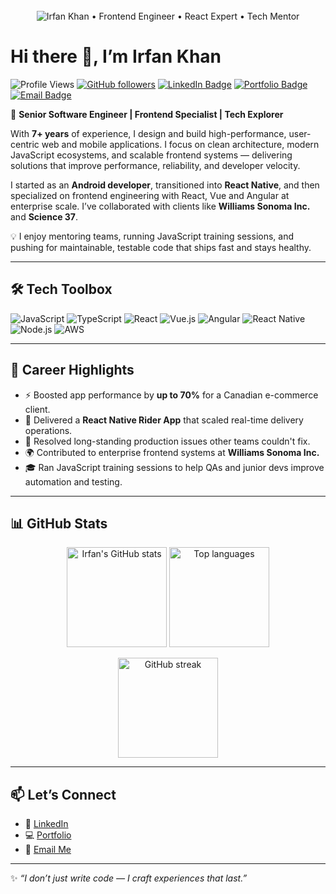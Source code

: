 <!-- Animated typing banner -->
<br>
<div align="center">
  <img src="https://readme-typing-svg.herokuapp.com?font=Fira+Code&size=24&duration=2600&pause=800&color=61DAFB&background=00000000&center=true&vCenter=true&lines=Frontend+Engineer;React+Expert;Tech+Mentor;Sr.+Software+Engineer" alt="Irfan Khan • Frontend Engineer • React Expert • Tech Mentor" />
</div>

# Hi there 👋, I’m Irfan Khan  

![Profile Views](https://komarev.com/ghpvc/?username=irfanikhan&style=flat-square&color=blue)  [![GitHub followers](https://img.shields.io/github/followers/irfanikhan?label=Followers&style=flat-square)](https://github.com/irfanikhan?tab=followers) [![LinkedIn Badge](https://img.shields.io/badge/LinkedIn-blue?style=flat-square&logo=linkedin&logoColor=white)](https://linkedin.com/in/irfanikhan) [![Portfolio Badge](https://img.shields.io/badge/Portfolio-000?style=flat-square&logo=firefox&logoColor=white)](https://irfanfolio.vercel.app) [![Email Badge](https://img.shields.io/badge/Email-irfanfordev%40gmail.com-red?style=flat-square&logo=gmail&logoColor=white)](mailto:irfanfordev@gmail.com)  

🚀 **Senior Software Engineer | Frontend Specialist | Tech Explorer**  

With **7+ years** of experience, I design and build high-performance, user-centric web and mobile applications. I focus on clean architecture, modern JavaScript ecosystems, and scalable frontend systems — delivering solutions that improve performance, reliability, and developer velocity.

I started as an **Android developer**, transitioned into **React Native**, and then specialized on frontend engineering with React, Vue and Angular at enterprise scale. I’ve collaborated with clients like **Williams Sonoma Inc.** and **Science 37**.

💡 I enjoy mentoring teams, running JavaScript training sessions, and pushing for maintainable, testable code that ships fast and stays healthy.

---

## 🛠️ Tech Toolbox  

![JavaScript](https://img.shields.io/badge/JavaScript-F7DF1E?style=flat-square&logo=javascript&logoColor=black)
![TypeScript](https://img.shields.io/badge/TypeScript-3178C6?style=flat-square&logo=typescript&logoColor=white)
![React](https://img.shields.io/badge/React-20232A?style=flat-square&logo=react&logoColor=61DAFB)
![Vue.js](https://img.shields.io/badge/Vue.js-35495E?style=flat-square&logo=vue.js&logoColor=4FC08D)
![Angular](https://img.shields.io/badge/Angular-DD0031?style=flat-square&logo=angular&logoColor=white)
![React Native](https://img.shields.io/badge/React%20Native-20232A?style=flat-square&logo=react&logoColor=61DAFB)
![Node.js](https://img.shields.io/badge/Node.js-43853D?style=flat-square&logo=node.js&logoColor=white)
![AWS](https://img.shields.io/badge/AWS-232F3E?style=flat-square&logo=amazon-aws&logoColor=white)

---

## 🌟 Career Highlights  

- ⚡ Boosted app performance by **up to 70%** for a Canadian e-commerce client.  
- 📱 Delivered a **React Native Rider App** that scaled real-time delivery operations.  
- 🔧 Resolved long-standing production issues other teams couldn't fix.  
- 🌍 Contributed to enterprise frontend systems at **Williams Sonoma Inc.**  
- 🎓 Ran JavaScript training sessions to help QAs and junior devs improve automation and testing.

---

## 📊 GitHub Stats  

<p align="center">
  <img src="https://github-readme-stats.vercel.app/api?username=irfanikhan&show_icons=true&theme=radical" alt="Irfan's GitHub stats" height="160"/>
  <img src="https://github-readme-stats.vercel.app/api/top-langs/?username=irfanikhan&layout=compact&theme=radical" alt="Top languages" height="160"/>
</p>  

<p align="center">
  <img src="https://github-readme-streak-stats.herokuapp.com/?user=irfanikhan&theme=radical" alt="GitHub streak" height="160"/>
</p>  

---

## 📫 Let’s Connect  

- 💼 [LinkedIn](https://linkedin.com/in/irfanikhan)  
- 💻 [Portfolio](https://irfanfolio.vercel.app)  
- 📧 [Email Me](mailto:irfanfordev@gmail.com)  

---

✨ *“I don’t just write code — I craft experiences that last.”*  
